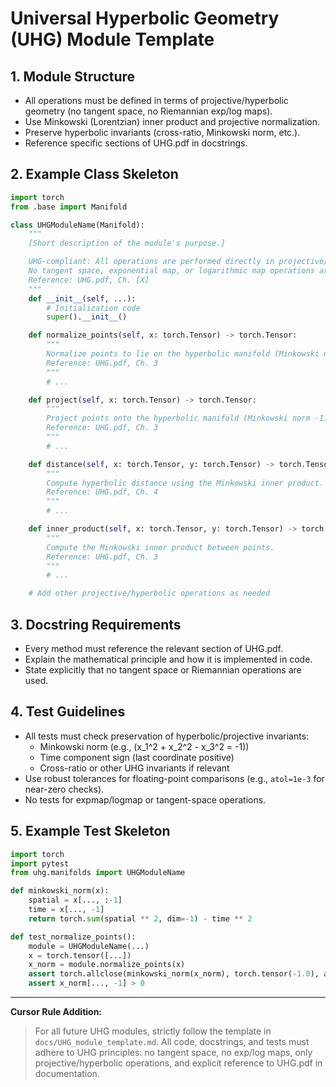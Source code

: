 # Universal Hyperbolic Geometry (UHG) Module Template

## 1. Module Structure
- All operations must be defined in terms of projective/hyperbolic geometry (no tangent space, no Riemannian exp/log maps).
- Use Minkowski (Lorentzian) inner product and projective normalization.
- Preserve hyperbolic invariants (cross-ratio, Minkowski norm, etc.).
- Reference specific sections of UHG.pdf in docstrings.

## 2. Example Class Skeleton
```python
import torch
from .base import Manifold

class UHGModuleName(Manifold):
    """
    [Short description of the module's purpose.]

    UHG-compliant: All operations are performed directly in projective/hyperbolic space.
    No tangent space, exponential map, or logarithmic map operations are present.
    Reference: UHG.pdf, Ch. [X]
    """
    def __init__(self, ...):
        # Initialization code
        super().__init__()

    def normalize_points(self, x: torch.Tensor) -> torch.Tensor:
        """
        Normalize points to lie on the hyperbolic manifold (Minkowski norm -1).
        Reference: UHG.pdf, Ch. 3
        """
        # ...

    def project(self, x: torch.Tensor) -> torch.Tensor:
        """
        Project points onto the hyperbolic manifold (Minkowski norm -1).
        Reference: UHG.pdf, Ch. 3
        """
        # ...

    def distance(self, x: torch.Tensor, y: torch.Tensor) -> torch.Tensor:
        """
        Compute hyperbolic distance using the Minkowski inner product.
        Reference: UHG.pdf, Ch. 4
        """
        # ...

    def inner_product(self, x: torch.Tensor, y: torch.Tensor) -> torch.Tensor:
        """
        Compute the Minkowski inner product between points.
        Reference: UHG.pdf, Ch. 3
        """
        # ...

    # Add other projective/hyperbolic operations as needed
```

## 3. Docstring Requirements
- Every method must reference the relevant section of UHG.pdf.
- Explain the mathematical principle and how it is implemented in code.
- State explicitly that no tangent space or Riemannian operations are used.

## 4. Test Guidelines
- All tests must check preservation of hyperbolic/projective invariants:
    - Minkowski norm (e.g., \(x_1^2 + x_2^2 - x_3^2 = -1\))
    - Time component sign (last coordinate positive)
    - Cross-ratio or other UHG invariants if relevant
- Use robust tolerances for floating-point comparisons (e.g., `atol=1e-3` for near-zero checks).
- No tests for expmap/logmap or tangent-space operations.

## 5. Example Test Skeleton
```python
import torch
import pytest
from uhg.manifolds import UHGModuleName

def minkowski_norm(x):
    spatial = x[..., :-1]
    time = x[..., -1]
    return torch.sum(spatial ** 2, dim=-1) - time ** 2

def test_normalize_points():
    module = UHGModuleName(...)
    x = torch.tensor([...])
    x_norm = module.normalize_points(x)
    assert torch.allclose(minkowski_norm(x_norm), torch.tensor(-1.0), atol=1e-6)
    assert x_norm[..., -1] > 0
```

---

**Cursor Rule Addition:**
> For all future UHG modules, strictly follow the template in `docs/UHG_module_template.md`. All code, docstrings, and tests must adhere to UHG principles: no tangent space, no exp/log maps, only projective/hyperbolic operations, and explicit reference to UHG.pdf in documentation. 